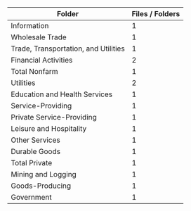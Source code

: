 | Folder                               |   Files / Folders |
|--------------------------------------|-------------------|
| Information                          |                 1 |
| Wholesale Trade                      |                 1 |
| Trade, Transportation, and Utilities |                 1 |
| Financial Activities                 |                 2 |
| Total Nonfarm                        |                 1 |
| Utilities                            |                 2 |
| Education and Health Services        |                 1 |
| Service-Providing                    |                 1 |
| Private Service-Providing            |                 1 |
| Leisure and Hospitality              |                 1 |
| Other Services                       |                 1 |
| Durable Goods                        |                 1 |
| Total Private                        |                 1 |
| Mining and Logging                   |                 1 |
| Goods-Producing                      |                 1 |
| Government                           |                 1 |